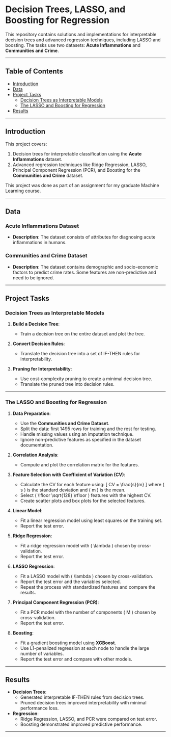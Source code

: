 # Decision Trees, LASSO, and Boosting for Regression

This repository contains solutions and implementations for interpretable decision trees and advanced regression techniques, including LASSO and boosting. The tasks use two datasets: **Acute Inflammations** and **Communities and Crime**.

---

## Table of Contents

- [Introduction](#introduction)
- [Data](#data)
- [Project Tasks](#project-tasks)
  - [Decision Trees as Interpretable Models](#decision-trees-as-interpretable-models)
  - [The LASSO and Boosting for Regression](#the-lasso-and-boosting-for-regression)
- [Results](#results)

---

## Introduction

This project covers:
1. Decision trees for interpretable classification using the **Acute Inflammations** dataset.
2. Advanced regression techniques like Ridge Regression, LASSO, Principal Component Regression (PCR), and Boosting for the **Communities and Crime** dataset.

This project was done as part of an assignment for my graduate Machine Learning course.

---

## Data

### Acute Inflammations Dataset
- **Description**: The dataset consists of attributes for diagnosing acute inflammations in humans.

### Communities and Crime Dataset
- **Description**: The dataset contains demographic and socio-economic factors to predict crime rates. Some features are non-predictive and need to be ignored.

---

## Project Tasks

### Decision Trees as Interpretable Models

1. **Build a Decision Tree**:
   - Train a decision tree on the entire dataset and plot the tree.

2. **Convert Decision Rules**:
   - Translate the decision tree into a set of IF-THEN rules for interpretability.

3. **Pruning for Interpretability**:
   - Use cost-complexity pruning to create a minimal decision tree.
   - Translate the pruned tree into decision rules.

---

### The LASSO and Boosting for Regression

1. **Data Preparation**:
   - Use the **Communities and Crime Dataset**.
   - Split the data: first 1495 rows for training and the rest for testing.
   - Handle missing values using an imputation technique.
   - Ignore non-predictive features as specified in the dataset documentation.

2. **Correlation Analysis**:
   - Compute and plot the correlation matrix for the features.

3. **Feature Selection with Coefficient of Variation (CV)**:
   - Calculate the CV for each feature using:
     \[
     CV = \frac{s}{m}
     \]
     where \( s \) is the standard deviation and \( m \) is the mean.
   - Select \( \lfloor \sqrt{128} \rfloor \) features with the highest CV.
   - Create scatter plots and box plots for the selected features.

4. **Linear Model**:
   - Fit a linear regression model using least squares on the training set.
   - Report the test error.

5. **Ridge Regression**:
   - Fit a ridge regression model with \( \lambda \) chosen by cross-validation.
   - Report the test error.

6. **LASSO Regression**:
   - Fit a LASSO model with \( \lambda \) chosen by cross-validation.
   - Report the test error and the variables selected.
   - Repeat the process with standardized features and compare the results.

7. **Principal Component Regression (PCR)**:
   - Fit a PCR model with the number of components \( M \) chosen by cross-validation.
   - Report the test error.

8. **Boosting**:
   - Fit a gradient boosting model using **XGBoost**.
   - Use L1-penalized regression at each node to handle the large number of variables.
   - Report the test error and compare with other models.

---

## Results

- **Decision Trees**:
  - Generated interpretable IF-THEN rules from decision trees.
  - Pruned decision trees improved interpretability with minimal performance loss.
- **Regression**:
  - Ridge Regression, LASSO, and PCR were compared on test error.
  - Boosting demonstrated improved predictive performance.

---
